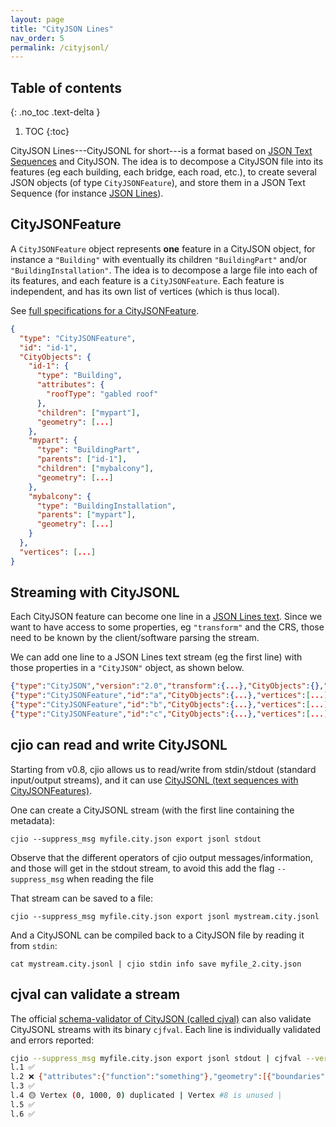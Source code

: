 ```yaml
---
layout: page
title: "CityJSON Lines"
nav_order: 5
permalink: /cityjsonl/
---
```


## Table of contents
{: .no_toc .text-delta }

1. TOC
{:toc}


CityJSON Lines---CityJSONL for short---is a format based on [JSON Text Sequences](https://datatracker.ietf.org/doc/html/rfc7464) and CityJSON.
The idea is to decompose a CityJSON file into its features (eg each building, each bridge, each road, etc.), to create several JSON objects (of type `CityJSONFeature`), and store them in a JSON Text Sequence (for instance [JSON Lines](https://jsonlines.org/)).


## CityJSONFeature

A `CityJSONFeature` object represents **one** feature in a CityJSON object, for instance a `"Building"` with eventually its children `"BuildingPart"` and/or `"BuildingInstallation"`.
The idea is to decompose a large file into each of its features, and each feature is a `CityJSONFeature`.
Each feature is independent, and has its own list of vertices (which is thus local).

See [full specifications for a CityJSONFeature](https://www.cityjson.org/specs/#text-sequences-and-streaming-with-cityjsonfeature).

```json
{
  "type": "CityJSONFeature",
  "id": "id-1", 
  "CityObjects": {
    "id-1": {
      "type": "Building", 
      "attributes": { 
        "roofType": "gabled roof"
      },
      "children": ["mypart"],
      "geometry": [...]
    },
    "mypart": {
      "type": "BuildingPart", 
      "parents": ["id-1"],
      "children": ["mybalcony"],
      "geometry": [...]
    },
    "mybalcony": {
      "type": "BuildingInstallation", 
      "parents": ["mypart"],
      "geometry": [...]
    }
  },
  "vertices": [...]
}
```


## Streaming with CityJSONL

Each CityJSON feature can become one line in a [JSON Lines text](https://jsonlines.org).
Since we want to have access to some properties, eg `"transform"` and the CRS, those need to be known by the client/software parsing the stream.

We can add one line to a JSON Lines text stream (eg the first line) with those properties in a `"CityJSON"` object, as shown below.

```json
{"type":"CityJSON","version":"2.0","transform":{...},"CityObjects":{},"metadata":{...},"vertices":[]}
{"type":"CityJSONFeature","id":"a","CityObjects":{...},"vertices":[...]} 
{"type":"CityJSONFeature","id":"b","CityObjects":{...},"vertices":[...]} 
{"type":"CityJSONFeature","id":"c","CityObjects":{...},"vertices":[...]} 
```

## cjio can read and write CityJSONL

Starting from v0.8, cjio allows us to read/write from stdin/stdout (standard input/output streams), and it can use [CityJSONL (text sequences with CityJSONFeatures)](https://www.cityjson.org/specs/#text-sequences-and-streaming-with-cityjsonfeature).

One can create a CityJSONL stream (with the first line containing the metadata):

```
cjio --suppress_msg myfile.city.json export jsonl stdout
```

Observe that the different operators of cjio output messages/information, and those will get in the stdout stream, to avoid this add the flag `--suppress_msg` when reading the file

That stream can be saved to a file:

```
cjio --suppress_msg myfile.city.json export jsonl mystream.city.jsonl
```

And a CityJSONL can be compiled back to a CityJSON file by reading it from `stdin`:

```
cat mystream.city.jsonl | cjio stdin info save myfile_2.city.json
```

## cjval can validate a stream 

The official [schema-validator of CityJSON (called cjval)](https://github.com/cityjson/cjval) can also validate CityJSONL streams with its binary `cjfval`.
Each line is individually validated and errors reported:

```bash
cjio --suppress_msg myfile.city.json export jsonl stdout | cjfval --verbose
l.1 ✅
l.2 ❌ {"attributes":{"function":"something"},"geometry":[{"boundaries":[[[[0,1,2,3]],[[4,5,0,3]],[[5,6,1,0]],[[6,7,2,1]],[[3,2,7,4]],[[7,6,5,4]]]],"lod":"1","type":"Solid"}],"type":"+99999GnericCityObject"} is not valid under any of the given schemas [path:/CityObjects/id-1] |
l.3 ✅
l.4 🟡 Vertex (0, 1000, 0) duplicated | Vertex #8 is unused |
l.5 ✅
l.6 ✅
```


